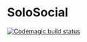 # SoloSocial

[![Codemagic build status](https://api.codemagic.io/apps/5e27ce79f5fb1f52f5f9a709/5e27ce79f5fb1f52f5f9a708/status_badge.svg)](https://codemagic.io/apps/5e27ce79f5fb1f52f5f9a709/5e27ce79f5fb1f52f5f9a708/latest_build)